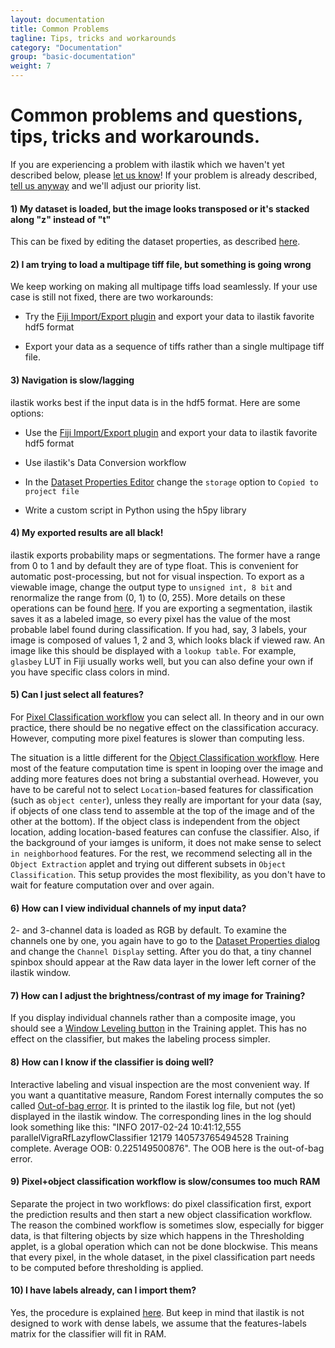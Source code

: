```yaml
---
layout: documentation
title: Common Problems 
tagline: Tips, tricks and workarounds
category: "Documentation"
group: "basic-documentation"
weight: 7
---
```

# Common problems and questions, tips, tricks and workarounds.

If you are experiencing a problem with ilastik which we haven't yet described below, please [let us know]({{site.baseurl}}/community.html)! 
If your problem is already described, [tell us anyway]({{site.baseurl}}/community.html) and we'll adjust our priority list.

#### 1) My dataset is loaded, but the image looks transposed or it's stacked along "z" instead of "t"
This can be fixed by editing the dataset properties, as described [here]({{site.baseurl}}/documentation/basics/dataselection#properties).

#### 2) I am trying to load a multipage tiff file, but something is going wrong
We keep working on making all multipage tiffs load seamlessly. If your use case is still not fixed, there are two workarounds:

* Try the [Fiji Import/Export plugin]({{site.baseurl}}/documentation/fiji_export/plugin) and export your data to ilastik favorite hdf5 format

* Export your data as a sequence of tiffs rather than a single multipage tiff file.

#### 3) Navigation is slow/lagging
ilastik works best if the input data is in the hdf5 format. Here are some options:

* Use the [Fiji Import/Export plugin]({{site.baseurl}}/documentation/fiji_export/plugin) and export your data to ilastik favorite hdf5 format

* Use ilastik's Data Conversion workflow

* In the [Dataset Properties Editor]({{site.baseurl}}/documentation/basics/dataselection#properties) change the ``storage`` option to ``Copied to project file``

* Write a custom script in Python using the h5py library

#### 4) My exported results are all black!
ilastik exports probability maps or segmentations. The former have a range from 0 to 1 and by default they are of type float. This is convenient for automatic post-processing, but not for visual inspection. To export as a viewable image, change the output type to ``unsigned int, 8 bit`` and renormalize the range from (0, 1) to (0, 255). More details on these operations can be found [here]({{site.baseurl}}/documentation/basics/export#settings). If you are exporting a segmentation, ilastik saves it as a labeled image, so every pixel has the value of the most probable label found during classification. If you had, say, 3 labels, your image is composed of values 1, 2 and 3, which looks black if viewed raw. An image like this should be displayed with a ``lookup table``. For example, ``glasbey`` LUT in Fiji usually works well, but you can also define your own if you have specific class colors in mind.

#### 5) Can I just select all features?
For [Pixel Classification workflow]({{site.baseurl}}/documentation/pixelclassification/pixelclassification) you can select all. In theory and in our own practice, there should be no negative effect on the classification accuracy. However, computing more pixel features is slower than computing less.  

The situation is a little different for the [Object Classification workflow]({{site.baseurl}}/documentation/objects/objects). Here most of the feature computation time is spent in looping over the image and adding more features does not bring a substantial overhead. However, you have to be careful not to select ``Location``-based features for classification (such as ``object center``), unless they really are important for your data (say, if objects of one class tend to assemble at the top of the image and of the other at the bottom). If the object class is independent from the object location, adding location-based features can confuse the classifier. Also, if the background of your iamges is uniform, it does not make sense to select ``in neighborhood`` features. For the rest, we recommend selecting all in the ``Object Extraction`` applet and trying out different subsets in ``Object Classification``. This setup provides the most flexibility, as you don't have to wait for feature computation over and over again.

#### 6) How can I view individual channels of my input data?
2- and 3-channel data is loaded as RGB by default. To examine the channels one by one, you again have to go to the [Dataset Properties dialog]({{site.baseurl}}/documentation/basics/dataselection#properties) and change the ``Channel Display`` setting. After you do that, a tiny channel spinbox should appear at the Raw data layer in the lower left corner of the ilastik window. 

#### 7) How can I adjust the brightness/contrast of my image for Training?
If you display individual channels rather than a composite image, you should see a [Window Leveling button]({{site.baseurl}}/documentation/pixelclassification/pixelclassification#window) in the Training applet. This has no effect on the classifier, but makes the labeling process simpler.

#### 8) How can I know if the classifier is doing well?
Interactive labeling and visual inspection are the most convenient way. If you want a quantitative measure, Random Forest internally computes the so called [Out-of-bag error](http://en.wikipedia.org/wiki/Out-of-bag_error). It is printed to the ilastik log file, but not (yet) displayed in the ilastik window. The corresponding lines in the log should look something like this: "INFO 2017-02-24 10:41:12,555 parallelVigraRfLazyflowClassifier 12179 140573765494528 Training complete. Average OOB: 0.225149500876". The OOB here is the out-of-bag error. 

#### 9) Pixel+object classification workflow is slow/consumes too much RAM
Separate the project in two workflows: do pixel classification first, export the prediction results and then start a new object classification workflow. The reason the combined workflow is sometimes slow, especially for bigger data, is that filtering objects by size which happens in the Thresholding applet, is a global operation which can not be done blockwise. This means that every pixel, in the whole dataset, in the pixel classification part needs to be computed before thresholding is applied. 

#### 10) I have labels already, can I import them?
Yes, the procedure is explained [here]({{site.baseurl}}/documentation/pixelclassification/pixelclassification#import). But keep in mind that ilastik is not designed to work with dense labels, we assume that the features-labels matrix for the classifier will fit in RAM. 
